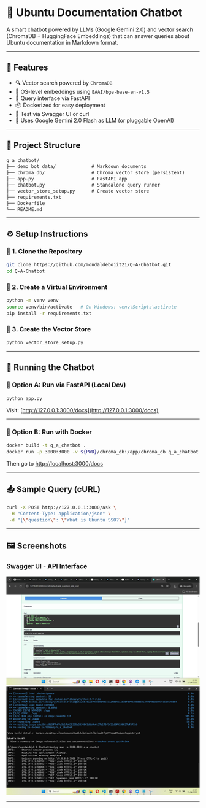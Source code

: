 # 🤖 Ubuntu Documentation Chatbot

A smart chatbot powered by LLMs (Google Gemini 2.0) and vector search (ChromaDB + HuggingFace Embeddings) that can answer queries about Ubuntu documentation in Markdown format.

---

## 📌 Features

- 🔍 Vector search powered by `ChromaDB`
- 🧠 OS-level embeddings using `BAAI/bge-base-en-v1.5`
- 💬 Query interface via FastAPI
- 📦 Dockerized for easy deployment
- 🧪 Test via Swagger UI or curl
- 🚀 Uses Google Gemini 2.0 Flash as LLM (or pluggable OpenAI)

---

## 🧱 Project Structure

```
q_a_chatbot/
├── demo_bot_data/             # Markdown documents
├── chroma_db/                 # Chroma vector store (persistent)
├── app.py                     # FastAPI app
├── chatbot.py                 # Standalone query runner
├── vector_store_setup.py      # Create vector store
├── requirements.txt
├── Dockerfile
└── README.md
```

---

## ⚙️ Setup Instructions

### 🔹 1. Clone the Repository

```bash
git clone https://github.com/mondaldebojit21/Q-A-Chatbot.git
cd Q-A-Chatbot
```

### 🔹 2. Create a Virtual Environment

```bash
python -m venv venv
source venv/bin/activate   # On Windows: venv\Scripts\activate
pip install -r requirements.txt
```

### 🔹 3. Create the Vector Store

```bash
python vector_store_setup.py
```

---

## 💬 Running the Chatbot

### 🔸 Option A: Run via FastAPI (Local Dev)

```bash
python app.py
```

Visit: [http://127.0.0.1:3000/docs](http://127.0.0.1:3000/docs)

---

### 🔸 Option B: Run with Docker

```bash
docker build -t q_a_chatbot .
docker run -p 3000:3000 -v ${PWD}/chroma_db:/app/chroma_db q_a_chatbot
```

Then go to [http://localhost:3000/docs](http://localhost:3000/docs)

---

## 📥 Sample Query (cURL)

```bash
curl -X POST http://127.0.0.1:3000/ask \
 -H "Content-Type: application/json" \
 -d "{\"question\": \"What is Ubuntu SSO?\"}"
```

---

## 🖼️ Screenshots

### Swagger UI - API Interface

![Swagger UI Screenshot](Swagger_UI.jpg)
![Docker Run Screenshot](Docker_Run.jpg)

---
